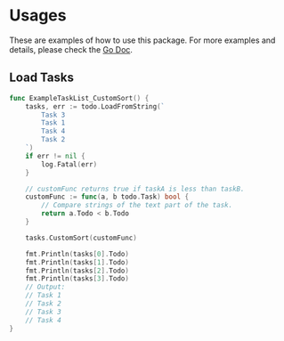 # Usages

These are examples of how to use this package.
For more examples and details, please check the [Go Doc](https://pkg.go.dev/github.com/KEINOS/go-todotxt/todo#pkg-examples).

## Load Tasks

```go
func ExampleTaskList_CustomSort() {
    tasks, err := todo.LoadFromString(`
        Task 3
        Task 1
        Task 4
        Task 2
    `)
    if err != nil {
        log.Fatal(err)
    }

    // customFunc returns true if taskA is less than taskB.
    customFunc := func(a, b todo.Task) bool {
        // Compare strings of the text part of the task.
        return a.Todo < b.Todo
    }

    tasks.CustomSort(customFunc)

    fmt.Println(tasks[0].Todo)
    fmt.Println(tasks[1].Todo)
    fmt.Println(tasks[2].Todo)
    fmt.Println(tasks[3].Todo)
    // Output:
    // Task 1
    // Task 2
    // Task 3
    // Task 4
}
```
